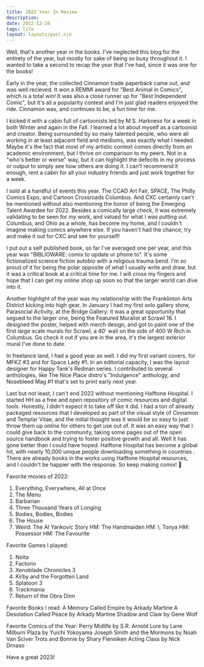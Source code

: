```yaml
---
title: 2022 Year In Review
description: 
date: 2022-12-28
tags: life
layout: layouts/post.njk
---
```


Well, that's another year in the books. I've neglected this blog for the entirety of the year, but mostly for sake of being so busy throughout it. I wanted to take a second to recap the year that I've had, since it was one for the books!

Early in the year, the collected Cinnamon trade paperback came out, and was well recieved. It won a REMMI award for "Best Animal in Comics", which is a total win! It was also a close runner up for "Best Independent Comic", but it's all a popularity contest and I'm just glad readers enjoyed the ride. Cinnamon was, and continues to be, a fun time for me.

I kicked it with a cabin full of cartoonists led by M.S. Harkness for a week in both Winter and again in the Fall. I learned a lot about myself as a cartoonist and creator. Being surrounded by so many talented people, who were all working in at least adjacent field and mediums, was exactly what I needed. Maybe it's the fact that most of my artistic context comes directly from an academic environment, but I thrive on comparison to my peers. Not in a "who's better or worse" way, but it can highlight the defecits in my process or output to simply see how others are doing it. I can't recommend it enough, rent a cabin for all your industry friends and just work together for a week. 

I sold at a handful of events this year. The CCAD Art Fair, SPACE, The Philly Comics Expo, and Cartoon Crossroads Columbus. And CXC certainly can't be mentioned without also mentioning the honor of being the Emerging Talent Awardee for 2022. Besides a comically large check, it was extremely validating to be seen for my work, and valued for what I was putting out. Columbus, and Ohio as a whole, has become my home, and I couldn't imagine making comics anywhere else. If you haven't had the chance, try and make it out for CXC and see for yourself!

I put out a self published book, so far I've averaged one per year, and this year was "BIBLIOWARE: comix to update ur phone to". It's some fictionalized science fiction autobio with a religious trauma bend. I'm so proud of it for being the polar opposite of what I usually write and draw, but it was a critical book at a critical time for me. I will cross my fingers and hope that I can get my online shop up soon so that the larger world can dive into it.

Another highlight of the year was my relationship with the Franklinton Arts District kicking into high gear. In January I had my first solo gallery show, Parasocial Activity, at the Bridge Gallery. It was a great opportunity that segued to the larger one, being the Featured Muralist at Scrawl 16. I designed the poster, helped with merch design, and got to paint one of the first large scale murals for Scrawl, a 40' wall on the side of 400 W Rich in Columbus. Go check it out if you are in the area, it's the largest exterior mural I've done to date. 

In freelance land, I had a good year as well. I did my first variant covers, for MFKZ #3 and for Space Lady #1. In an editorial capacity, I was the layout designer for Happy Tank's Redman series. I contributed to several anthologies, like The Nice Place distro's "Indulgence" anthology, and Nosebleed Mag #1 that's set to print early next year. 

Last but not least, I can't end 2022 without mentioning Halftone Hospital. I started HH as a free and open repository of comic resources and digital tools. Honestly, I didn't expect it to take off like it did. I had a ton of already packaged resources that I developed as part of the visual style of Cinnamon and Templar Vitae, and the initial thought was it would be so easy to just throw them up online for others to get use out of. It was an easy way that I could give back to the community, taking some pages out of the open source handbook and trying to foster positive growth and all. Well it has gone better than I could have hoped. Halftone Hospital has become a global hit, with nearly 10,000 unique people downloading something in countries . There are already books in the works using Halftone Hospital resources, and I couldn't be happier with the response. So keep making comix! 🤘

Favorite movies of 2022:
1. Everything, Everywhere, All at Once
2. The Menu
3. Barbarian
4. Three Thousand Years of Longing
5. Bodies, Bodies, Bodies
6. The House
7. Weird: The Al Yankovic Story
HM: The Handmaiden
HM: I, Tonya
HM: Possessor
HM: The Favourite

Favorite Games I played:
1. Noita
2. Factorio
3. Xenoblade Chronicles 3
4. Kirby and the Forgotten Land
5. Splatoon 3
6. Trackmania
7. Return of the Obra Dinn

Favorite Books I read:
A Memory Called Empire by Arkady Martine
A Desolation Called Peace by Arkady Martine
Shadow and Claw by Gene Wolf

Favorite Comics of the Year:
Perry Midlife by S.R. Arnold
Lure by Lane Milburn
Plaza by Yuichi Yokoyama
Joseph Smith and the Mormons by Noah Van Sciver
Trots and Bonnie by Shary Flenniken
Acting Class by Nick Drnaso

Have a great 2023!
